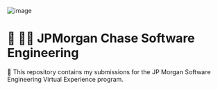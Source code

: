 ![image](https://user-images.githubusercontent.com/72922139/180831178-fcc01975-2edd-4b96-9709-84edaa6d34bd.png)

# :bank: :technologist: JPMorgan Chase Software Engineering

:bank: This repository contains my submissions for the JP Morgan Software Engineering Virtual Experience program.
